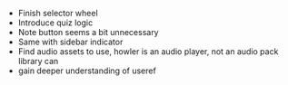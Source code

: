 - Finish selector wheel
- Introduce quiz logic
- Note button seems a bit unnecessary
- Same with sidebar indicator
- Find audio assets to use, howler is an audio player, not an audio pack library
  can
- gain deeper understanding of useref
